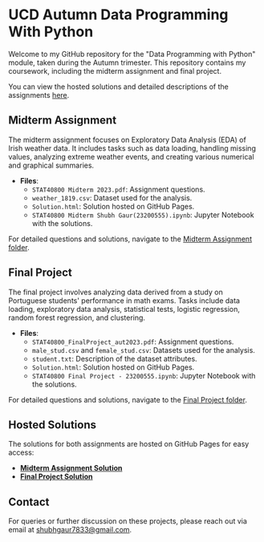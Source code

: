 # UCD Autumn Data Programming With Python

Welcome to my GitHub repository for the "Data Programming with Python" module, taken during the Autumn trimester. This repository contains my coursework, including the midterm assignment and final project.

You can view the hosted solutions and detailed descriptions of the assignments [here](https://shubhgaur37.github.io/UCD-Autumn-Data-Programming-With-Python/).

## Midterm Assignment
The midterm assignment focuses on Exploratory Data Analysis (EDA) of Irish weather data. It includes tasks such as data loading, handling missing values, analyzing extreme weather events, and creating various numerical and graphical summaries.

- **Files**:
  - `STAT40800 Midterm 2023.pdf`: Assignment questions.
  - `weather_1819.csv`: Dataset used for the analysis.
  - `Solution.html`: Solution hosted on GitHub Pages.
  - `STAT40800 Midterm Shubh Gaur(23200555).ipynb`: Jupyter Notebook with the solutions.

For detailed questions and solutions, navigate to the [Midterm Assignment folder](Midterm%20Assignment).

## Final Project
The final project involves analyzing data derived from a study on Portuguese students' performance in math exams. Tasks include data loading, exploratory data analysis, statistical tests, logistic regression, random forest regression, and clustering.

- **Files**:
  - `STAT40800_FinalProject_aut2023.pdf`: Assignment questions.
  - `male_stud.csv` and `female_stud.csv`: Datasets used for the analysis.
  - `student.txt`: Description of the dataset attributes.
  - `Solution.html`: Solution hosted on GitHub Pages.
  - `STAT40800 Final Project - 23200555.ipynb`: Jupyter Notebook with the solutions.

For detailed questions and solutions, navigate to the [Final Project folder](Final%20Project).

## Hosted Solutions
The solutions for both assignments are hosted on GitHub Pages for easy access:

- **[Midterm Assignment Solution](https://shubhgaur37.github.io/UCD-Autumn-Data-Programming-With-Python/Midterm%20Assignment/Solution.html)**
- **[Final Project Solution](https://shubhgaur37.github.io/UCD-Autumn-Data-Programming-With-Python/Final%20Project/Solution.html)**

## Contact
For queries or further discussion on these projects, please reach out via email at shubhgaur7833@gmail.com.
